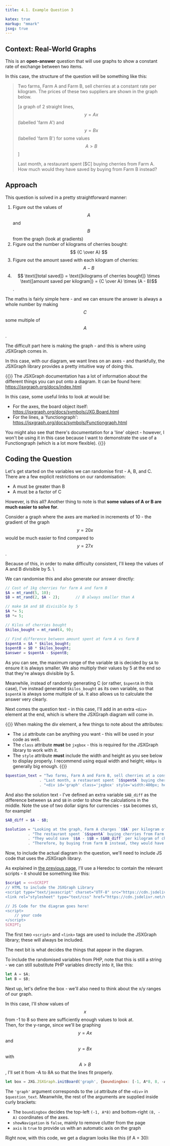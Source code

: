 ```yaml
---
title: 4.1. Example Question 3

katex: true
markup: "mmark"
jsxg: true
--- 
```


## Context: Real-World Graphs

This is an **open-answer** question that will use graphs to show a constant rate of exchange between two items. 

In this case, the structure of the question will be something like this: 

> Two farms, Farm A and Farm B, sell cherries at a constant rate per kilogram. The prices of these two suppliers are shown in the graph below. 
> 
> [a graph of 2 straight lines, $$y = Ax$$ (labelled 'farm A') and $$y = Bx$$ (labelled 'farm B') for some values $$A > B$$]
> 
> Last month, a restaurant spent [$C] buying cherries from Farm A. How much would they have saved by buying from Farm B instead?

## Approach

This question is solved in a pretty straightforward manner: 

1. Figure out the values of $$A$$ and $$B$$ from the graph (look at gradients)
2. Figure out the number of kilograms of cherries bought: $$ {C \over A} $$
3. Figure out the amount saved with each kilogram of cherries: $$ A - B $$
4. $$ \text{[total saved]} = \text{[kilograms of cherries bought]} \times \text{[amount saved per kilogram]} = {C \over A} \times (A - B)$$. 

The maths is fairly simple here - and we can ensure the answer is always a whole number by making $$C$$ some multiple of $$A$$. 

The difficult part here is making the graph - and this is where using JSXGraph comes in. 

In this case, with our diagram, we want lines on an axes - and thankfully, the JSXGraph library provides a pretty intuitive way of doing this. 

{{<hint info>}}
The JSXGraph documentation has a lot of information about the different things you can put onto a diagram. It can be found here: \
https://jsxgraph.org/docs/index.html

In this case, some useful links to look at would be: 
- For the axes, the board object itself: https://jsxgraph.org/docs/symbols/JXG.Board.html
- For the lines, a 'functiongraph': https://jsxgraph.org/docs/symbols/Functiongraph.html

You might also see that there's documentation for a 'line' object - however, I won't be using it in this case because I want to demonstrate the use of a Functiongraph (which is a lot more flexible). 
{{</hint>}}

## Coding the Question

Let's get started on the variables we can randomise first - A, B, and C. There are a few explicit restrictions on our randomisation: 
- A must be greater than B
- A must be a factor of C

However, is this all? Another thing to note is that **some values of A or B are much easier to solve for**. 

Consider a graph where the axes are marked in increments of 10 - the gradient of the graph $$y = 20x$$ would be much easier to find compared to $$y = 27x$$. 

Because of this, in order to make difficulty consistent, I'll keep the values of A and B divisible by 5. \

We can randomise this and also generate our answer directly:

```php
// Cost of 1kg cherries for farm A and farm B
$A = mt_rand(5, 10);
$B = mt_rand(2, $A - 2);       // B always smaller than A

// make $A and $B divisible by 5
$A *= 5;
$B *= 5;

// Kilos of cherries bought
$kilos_bought = mt_rand(4, 9);

// Find difference between amount spent at farm A vs farm B
$spentA = $A * $kilos_bought;   
$spentB = $B * $kilos_bought;
$answer = $spentA - $spentB;
```

As you can see, the maximum range of the variable `$B` is decided by `$A` to ensure it is always smaller. We also multiply their values by 5 at the end so that they're always divisible by 5.

Meanwhile, instead of randomly generating C (or rather, `$spentA` in this case), I've instead generated `$kilos_bought` as its own variable, so that `$spentA` is always some multiple of `$A`. It also allows us to calculate the answer very clearly. 

Next comes the question text - in this case, I'll add in an extra `<div>` element at the end, which is where the JSXGraph diagram will come in. 

{{<hint info>}}
When making the div element, a few things to note about the attributes: 
- The `id` attribute can be anything you want - this will be used in your code as well. 
- The `class` attribute **must** be `jxgbox` - this is required for the JSXGraph library to work with it. 
- The `style` attribute **must** include the width and height as you see below to display properly. I recommend using equal width and height; `400px` is generally big enough. 
{{</hint>}}

```php
$question_text = "Two farms, Farm A and Farm B, sell cherries at a constant rate per kilogram. The prices of these two suppliers are shown in the graph below. <br>"
               . "Last month, a restaurant spent `$$spentA` buying cherries from Farm A. How much would they have saved by buying from Farm B instead? <br>"
               . "<div id='graph' class='jxgbox' style='width:400px; height:400px'></div>";
```

And also the solution text - I've defined an extra variable `$AB_diff` as the difference between `$A` and `$B` in order to show the calculations in the middle. Note the use of two dollar signs for currencies - `$$A` becomes `$5`, for example!

```php
$AB_diff = $A - $B;

$solution = "Looking at the graph, Farm A charges `$$A` per kilogram of cherries, while Farm B charges `$$B` per kilogram of cherries. <br>"
          . "The restaurant spent `$$spentA` buying cherries from Farm A, so they bought `$spentA / $A = $kilos_bought` kilograms of cherries. <br>"
          . "They would save `$$A - $$B = $$AB_diff` per kilogram of cherries bought from farm B. <br>"
          . "Therefore, by buying from farm B instead, they would have saved `$$AB_diff times $kilos_bought = $$answer` dollars in total.";
```

Now, to include the actual diagram in the question, we'll need to include JS code that uses the JSXGraph library. 

As explained in [the previous page](/4-advanced-examples), I'll use a Heredoc to contain the relevant scripts - it should be something like this: 

```php
$script = <<<SCRIPT
// HTML to include the JSXGraph Library
<script type="text/javascript" charset="UTF-8" src="https://cdn.jsdelivr.net/npm/jsxgraph/distrib/jsxgraphcore.js"></script>
<link rel="stylesheet" type="text/css" href="https://cdn.jsdelivr.net/npm/jsxgraph/distrib/jsxgraph.css" />

// JS Code for the diagram goes here! 
<script>
    // your code
</script>
SCRIPT;
```

The first two `<script>` and `<link>` tags are used to include the JSXGraph library; these will always be included. 

The next bit is what decides the things that appear in the diagram. 

To include the randomised variables from PHP, note that this is still a string - we can still substitute PHP variables directly into it, like this: 

```js
let A = $A;
let B = $B;
```

Next up, let's define the box - we'll also need to think about the x/y ranges of our graph. 

In this case, I'll show values of $$x$$ from -1 to 8 so there are sufficiently enough values to look at. \
Then, for the y-range, since we'll be graphing $$y = Ax$$ and $$y = Bx$$ with $$A > B$$, I'll set it from -A to 8A so that the lines fit properly. 

```js
let box = JXG.JSXGraph.initBoard('graph', {boundingbox: [-1, A*8, 8, -A], showNavigation: false, axis: true});
```

The `'graph'` argument corresponds to the `id` attribute of the `<div>` in `$question_text`. Meanwhile, the rest of the arguments are supplied inside curly brackets:
- The `boundingbox` decides the top-left `(-1, A*8)` and bottom-right `(8, -A)` coordinates of the axes.
- `showNavigation` is `false`, mainly to remove clutter from the page
- `axis` is `true` to provide us with an automatic axis on the graph

Right now, with this code, we get a diagram looks like this (if A = 30): 

<div id="ex1" class="jxgbox" style="width:400px; height:400px;"></div>

<script>
    let box = JXG.JSXGraph.initBoard('ex1', {boundingbox: [-1, 240, 8, -30], showNavigation: false, axis: true});
</script>

Now we just need to add in the lines (and the appropriate labels) - we can use the `.create()` method on the `box` we just created: 

```js
let lineA = box.create('functiongraph', [(n) => {return A*n}, 0, 10], {name: "Farm A", withLabel: true, label: {position: 'bot', offset: [50, 100]}, color: 'black', strokeWidth: 2});
let lineB = box.create('functiongraph', [(n) => {return B*n}, 0, 10], {name: "Farm B", withLabel: true, label: {position: 'bot', offset: [100, 50]}, color: 'blue', strokeWidth: 2});
```

With each time we call the method, we give it the following arguments: 
- The first argument is the string `"functiongraph"` to specify that we want a functiongraph object; 
- The second argument is an array of 3 values `[(n) => {return A*n}, 0, 10]`. 
  - The first value, `(n) => {return A*n}`, is a function - in this case, it's the line $$y = Ax$$
  - The second and third values, 0 and 10, specify the range of values that this function will be run on. \
    Since the x-values on the graph are from -1 to 8, the lines will start from 0 and continue all the way to the right.
- The third argument includes our other generic arguments that modify how our function looks: 
  - We set a `name` and `withLabel: true` to display the "Farm A/B" text next to the line
  - The location of the label is set through the `label` argument itself - the offset is in pixels.
  - Line colour is controlled with `color`
  - Line width is controlled with `strokeWidth`

With these two extra lines, our graph now looks like this (given A = 30, B = 20): 

<div id="ex2" class="jxgbox" style="width:400px; height:400px;"></div>

<script>
let box2 = JXG.JSXGraph.initBoard('ex2', {boundingbox: [-1, 240, 8, -30], showNavigation: false, axis: true});
let lineA = box2.create('functiongraph', [(n) => {return 30*n}, 0, 10], {name: "Farm A", withLabel: true, label: {position: 'bot', offset: [50, 100]}, color: 'black', strokeWidth: 2});
let lineB = box2.create('functiongraph', [(n) => {return 20*n}, 0, 10], {name: "Farm B", withLabel: true, label: {position: 'bot', offset: [100, 50]}, color: 'blue', strokeWidth: 2});
;
</script>

And we're done with the diagram! \
(Well, there's still more if you want to include axis labels and stuff like that - but I guess I'll leave that as an exercise to the reader 😛)

Just remember to echo out the actual question text and the script:

```php
echo $question_text;
echo $script;
```

## Final Question Code

So let's put everything together now, in the question box: 

{{<highlight php "linenos=true">}}
<?php
// Cost of 1kg cherries for farm A and farm B
$A = mt_rand(5, 10);
$B = mt_rand(2, $A - 2);       // B always smaller than A

// make $A and $B divisible by 5
$A *= 5;
$B *= 5;

// Kilos of cherries bought
$kilos_bought = mt_rand(5, 10);

// Find difference between amount spent at farm A vs farm B
$spentA = $A * $kilos_bought;   
$spentB = $B * $kilos_bought;
$answer = $spentA - $spentB;

// Question text and solution
$question_text = "Two farms, Farm A and Farm B, sell cherries at a constant rate per kilogram. The prices of these two suppliers are shown in the graph below. <br>"
               . "Last month, a restaurant spent `$$spentA` buying cherries from Farm A. How much would they have saved by buying from Farm B instead? <br>"
               . "<div id='graph' class='jxgbox' style='width:400px; height:400px'></div>";

$AB_diff = $A - $B;

$solution = "Looking at the graph, Farm A charges `$$A` per kilogram of cherries, while Farm B charges `$$B` per kilogram of cherries. <br>"
          . "The restaurant spent `$$spentA` buying cherries from Farm A, so they bought `$spentA / $A = $kilos_bought` kilograms of cherries. <br>"
          . "They would save `$$A - $$B = $$AB_diff` per kilogram of cherries bought from farm B. <br>"
          . "Therefore, by buying from farm B instead, they would have saved `$$AB_diff times $kilos_bought = $$answer` dollars in total.";

// Script for diagram
$script = <<<SCRIPT
<script type="text/javascript" charset="UTF-8" src="https://cdn.jsdelivr.net/npm/jsxgraph/distrib/jsxgraphcore.js"></script>
<link rel="stylesheet" type="text/css" href="https://cdn.jsdelivr.net/npm/jsxgraph/distrib/jsxgraph.css" />

<script>
    let A = $A;
    let B = $B;

    let box = JXG.JSXGraph.initBoard('graph', {boundingbox: [-1, A*8, 8, -A], showNavigation: false, axis: true});
    
    let lineA = box.create('functiongraph', [(n) => {return A*n}, 0, 10], {name: "Farm A", withLabel: true, label: {position: 'bot', offset: [50, 100]}, color: 'black', strokeWidth: 2});
    let lineB = box.create('functiongraph', [(n) => {return B*n}, 0, 10], {name: "Farm B", withLabel: true, label: {position: 'bot', offset: [100, 50]}, color: 'blue', strokeWidth: 2});
</script>
SCRIPT;

echo $question_text;
echo $script;
?>
{{</highlight>}}

And once again, the code in the answer and solution is very short: 

{{<highlight php "linenos=true">}}
<?php
echo $answer;
?>
{{</highlight>}}

{{<highlight php "linenos=true">}}
<?php
echo $solution;
?>
{{</highlight>}}

## Results

Here are some possible random generated results from the above code. I've only included the question text because it spans a rather large space, but the answer and solution text are also there!

{{<tabs "results">}}
{{<tab "Example 1">}} <img src="https://i.imgur.com/UKrQlrv.png"/> {{</tab>}}
{{<tab "Example 2">}} <img src="https://i.imgur.com/bNzC2Ka.png"/> {{</tab>}}
{{<tab "Example 3">}} <img src="https://i.imgur.com/UQsBqUY.png"/> {{</tab>}}
{{</tabs>}}
